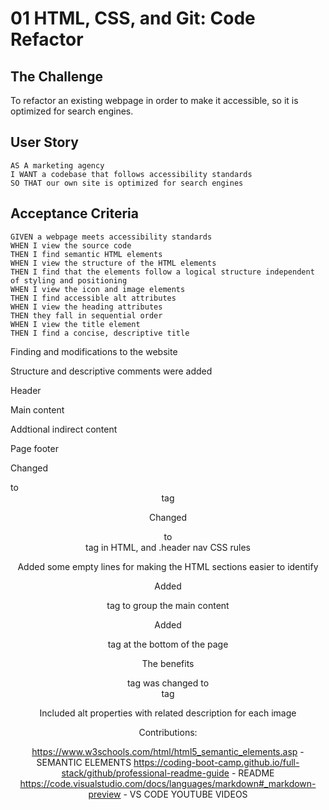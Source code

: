 # 01 HTML, CSS, and Git: Code Refactor

## The Challenge
To refactor an existing webpage in order to make it accessible, so it is optimized for search engines.


## User Story

```
AS A marketing agency
I WANT a codebase that follows accessibility standards
SO THAT our own site is optimized for search engines
```

## Acceptance Criteria

```
GIVEN a webpage meets accessibility standards
WHEN I view the source code
THEN I find semantic HTML elements
WHEN I view the structure of the HTML elements
THEN I find that the elements follow a logical structure independent of styling and positioning
WHEN I view the icon and image elements
THEN I find accessible alt attributes
WHEN I view the heading attributes
THEN they fall in sequential order
WHEN I view the title element
THEN I find a concise, descriptive title
```


Finding and modifications to the website

Structure and descriptive comments were added

Header

Main content

Addtional indirect content

Page footer

Changed <div>  to <header> tag

Changed <div>  to <nav> tag in HTML, and .header nav CSS rules

Added some empty lines for making the HTML sections easier to identify

Added <main> tag to group the main content

Added <footer> tag at the bottom of the page

The benefits <div> tag was changed to <aside> tag

Included alt properties with related description for each image

Contributions:

https://www.w3schools.com/html/html5_semantic_elements.asp - SEMANTIC ELEMENTS
https://coding-boot-camp.github.io/full-stack/github/professional-readme-guide - README
https://code.visualstudio.com/docs/languages/markdown#_markdown-preview - VS CODE
YOUTUBE VIDEOS
